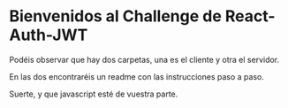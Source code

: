 # Bienvenidos al Challenge de React-Auth-JWT

Podéis observar que hay dos carpetas, una es el cliente y otra el servidor.

En las dos encontraréis un readme con las instrucciones paso a paso.


Suerte, y que javascript esté de vuestra parte.